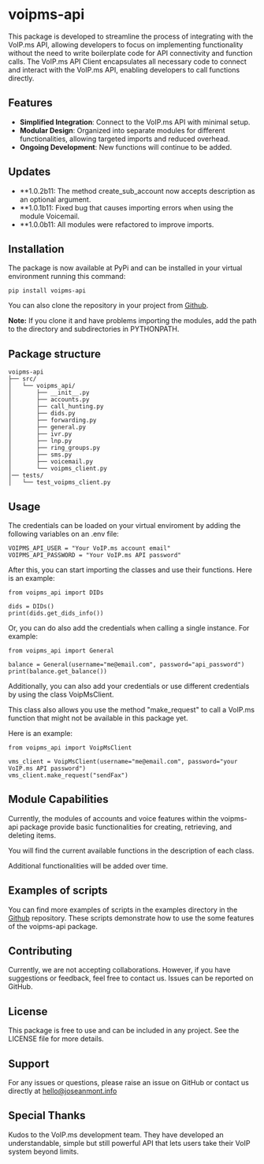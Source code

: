 # voipms-api

This package is developed to streamline the process of integrating with the VoIP.ms API, allowing developers to focus on implementing functionality without the need to write boilerplate code for API connectivity and function calls. The VoIP.ms API Client encapsulates all necessary code to connect and interact with the VoIP.ms API, enabling developers to call functions directly.

## Features

- **Simplified Integration**: Connect to the VoIP.ms API with minimal setup.
- **Modular Design**: Organized into separate modules for different functionalities, allowing targeted imports and reduced overhead.
- **Ongoing Development**: New functions will continue to be added.

## Updates

- **1.0.2b11: The method create_sub_account now accepts description as an optional argument.
- **1.0.1b11: Fixed bug that causes importing errors when using the module Voicemail.
- **1.0.0b11: All modules were refactored to improve imports.

## Installation

The package is now available at PyPi and can be installed in your virtual environment running this command:

```
pip install voipms-api
```

You can also clone the repository in your project from [Github](https://github.com/joseanmont/voipms-api).

**Note:** If you clone it and have problems importing the modules, add the path to the directory and subdirectories in PYTHONPATH.

## Package structure

```plaintext
voipms-api
├── src/
│   └── voipms_api/
│       ├── __init__.py
│       ├── accounts.py
│       ├── call_hunting.py
│       ├── dids.py
│       ├── forwarding.py
│       ├── general.py
│       ├── ivr.py
│       ├── lnp.py
│       ├── ring_groups.py
│       ├── sms.py
│       ├── voicemail.py
│       └── voipms_client.py
│── tests/
│   └── test_voipms_client.py
```

## Usage

The credentials can be loaded on your virtual enviroment by adding the following variables on an .env file:

```.env
VOIPMS_API_USER = "Your VoIP.ms account email"
VOIPMS_API_PASSWORD = "Your VoIP.ms API password"
```

After this, you can start importing the classes and use their functions. Here is an example:

```
from voipms_api import DIDs

dids = DIDs()
print(dids.get_dids_info())
```

Or, you can do also add the credentials when calling a single instance. For example:

```
from voipms_api import General

balance = General(username="me@email.com", password="api_password")
print(balance.get_balance())
```

Additionally, you can also add your credentials or use different credentials by using the class VoipMsClient.

This class also allows you use the method "make_request" to call a VoIP.ms function that might not be available in this package yet.

Here is an example:

```
from voipms_api import VoipMsClient

vms_client = VoipMsClient(username="me@email.com", password="your VoIP.ms API password")
vms_client.make_request("sendFax")
```

## Module Capabilities

Currently, the modules of accounts and voice features within the voipms-api package provide basic functionalities for creating, retrieving, and deleting items. 

You will find the current available functions in the description of each class.

Additional functionalities will be added over time.

## Examples of scripts

You can find more examples of scripts in the examples directory in the [Github](https://github.com/joseanmont/voipms-api) repository. These scripts demonstrate how to use the some features of the voipms-api package.

## Contributing

Currently, we are not accepting collaborations. However, if you have suggestions or feedback, feel free to contact us. Issues can be reported on GitHub.

## License

This package is free to use and can be included in any project. See the LICENSE file for more details.

## Support

For any issues or questions, please raise an issue on GitHub or contact us directly at hello@joseanmont.info

## Special Thanks

Kudos to the VoIP.ms development team. They have developed an understandable, simple but still powerful API that lets users take their VoIP system beyond limits.